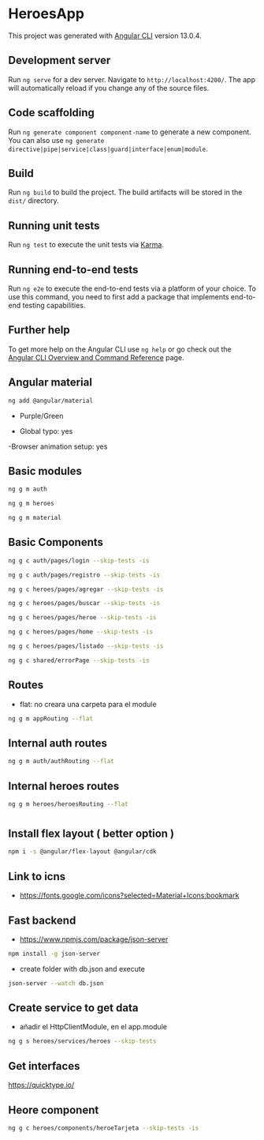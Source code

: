 # HeroesApp

This project was generated with [Angular CLI](https://github.com/angular/angular-cli) version 13.0.4.

## Development server

Run `ng serve` for a dev server. Navigate to `http://localhost:4200/`. The app will automatically reload if you change any of the source files.

## Code scaffolding

Run `ng generate component component-name` to generate a new component. You can also use `ng generate directive|pipe|service|class|guard|interface|enum|module`.

## Build

Run `ng build` to build the project. The build artifacts will be stored in the `dist/` directory.

## Running unit tests

Run `ng test` to execute the unit tests via [Karma](https://karma-runner.github.io).

## Running end-to-end tests

Run `ng e2e` to execute the end-to-end tests via a platform of your choice. To use this command, you need to first add a package that implements end-to-end testing capabilities.

## Further help

To get more help on the Angular CLI use `ng help` or go check out the [Angular CLI Overview and Command Reference](https://angular.io/cli) page.

## Angular material

```sh
ng add @angular/material
```

- Purple/Green

- Global typo: yes

-Browser animation setup: yes

## Basic modules

```sh
ng g m auth
```

```sh
ng g m heroes
```

```sh
ng g m material
```

## Basic Components

```sh
ng g c auth/pages/login --skip-tests -is
```

```sh
ng g c auth/pages/registro --skip-tests -is
```

```sh
ng g c heroes/pages/agregar --skip-tests -is
```

```sh
ng g c heroes/pages/buscar --skip-tests -is
```

```sh
ng g c heroes/pages/heroe --skip-tests -is
```

```sh
ng g c heroes/pages/home --skip-tests -is
```

```sh
ng g c heroes/pages/listado --skip-tests -is
```

```sh
ng g c shared/errorPage --skip-tests -is
```

## Routes

- flat: no creara una carpeta para el module

```sh
ng g m appRouting --flat
```

## Internal auth routes

```sh
ng g m auth/authRouting --flat
```

## Internal heroes routes

```sh
ng g m heroes/heroesRouting --flat
```

# <!-- All Routes basic and lazy load -->

## Install flex layout ( better option )

```sh
npm i -s @angular/flex-layout @angular/cdk
```

## Link to icns

- https://fonts.google.com/icons?selected=Material+Icons:bookmark

## Fast backend

- https://www.npmjs.com/package/json-server

```sh
npm install -g json-server
```

- create folder with db.json and execute

```sh
json-server --watch db.json
```

## Create service to get data

- añadir el HttpClientModule, en el app.module

```sh
ng g s heroes/services/heroes --skip-tests
```

## Get interfaces

https://quicktype.io/

## Heore component

```sh
ng g c heroes/components/heroeTarjeta --skip-tests -is
```
